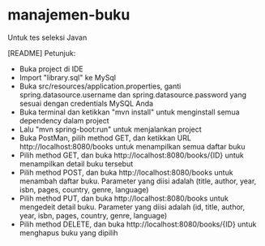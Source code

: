 # manajemen-buku
Untuk tes seleksi Javan

[README]
Petunjuk:
- Buka project di IDE
- Import "library.sql" ke MySql
- Buka src/resources/application.properties, ganti spring.datasource.username dan spring.datasource.password yang sesuai dengan credentials MySQL Anda
- Buka terminal dan ketikkan "mvn install" untuk menginstall semua dependency dalam project
- Lalu "mvn spring-boot:run" untuk menjalankan project
- Buka PostMan, pilih method GET, dan ketikkan URL http://localhost:8080/books untuk menampilkan semua daftar buku
- Pilih method GET, dan buka http://localhost:8080/books/{ID} untuk menampilkan detail buku tersebut
- Pilih method POST, dan buka http://localhost:8080/books untuk menambah daftar buku. Parameter yang diisi adalah (title, author, year, isbn, pages, country, genre, language)
- Pilih method PUT, dan buka http://localhost:8080/books untuk mengedeit detail buku. Parameter yang diisi adalah (id, title, author, year, isbn, pages, country, genre, language)
- Pilih method DELETE, dan buka http://localhost:8080/books/{ID} untuk menghapus buku yang dipilih